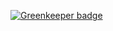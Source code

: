 
[![Greenkeeper badge](https://badges.greenkeeper.io/datenanfragen/verein-website.svg)](https://greenkeeper.io/)

<!-- 
TODO
--!>
